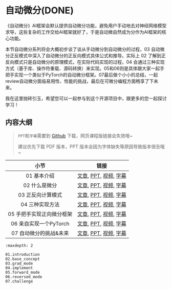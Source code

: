 <!--Copyright © ZOMI 适用于[License](https://github.com/chenzomi12/DeepLearningSystem)版权许可-->

# 自动微分(DONE)

《自动微分》AI框架会默认提供自动微分功能，避免用户手动地去对神经网络模型求导，这些复杂的工作交给AI框架就好了，于是自动微自然成为分作为AI框架的核心功能。

本节自动微分系列将会大概初步谈了谈从手动微分到自动微分的过程，03 自动微分正反模式中深入了自动微分的正反向模式具体公式和推导。实际上 02 了解到正反向模式只是自动微分的原理模式，在实际代码实现的过程，04 会通过三种实现方式（基于库、操作符重载、源码转换）来实现。05和06则是具体跟大家一起手把手实现一个类似于PyTorch的自动微分框架。07最后做个小小的总结，一起review自动微分面临易用性、性能的挑战，最后在可微分编程方面畅享了下未来。

我在这里抛砖引玉，希望您可以一起参与到这个开源项目中，跟更多的您一起探讨学习！

## 内容大纲

> `PPT`和`字幕`需要到 [Github](https://github.com/chenzomi12/DeepLearningSystem) 下载，网页课程版链接会失效哦~
>
> 建议优先下载 PDF 版本，PPT 版本会因为字体缺失等原因导致版本很丑哦~

| 小节 | 链接|
|:--:|:--:|
| 01 基本介绍| [文章](./01.introduction.md), [PPT](./01.introduction.pdf), [视频](https://www.bilibili.com/video/BV1FV4y1T7zp/), [字幕](./srt/01.srt) |
| 02 什么是微分 | [文章](./02.base_concept.md), [PPT](./02.base_concept.pdf), [视频](https://www.bilibili.com/video/BV1Ld4y1M7GJ/), [字幕](./srt/02.srt) |
| 03 正反向计算模式 | [文章](./03.grad_mode.md), [PPT](./03.grad_mode.pdf), [视频](https://www.bilibili.com/video/BV1zD4y117bL/), [字幕](./srt/03.srt) |
| 04 三种实现方法| [文章](./04.implement.md), [PPT](./04.implement.pdf), [视频](https://www.bilibili.com/video/BV1BN4y1P76t/), [字幕](./srt/04.srt) |
| 05 手把手实现正向微分框架 | [文章](./05.forward_mode.md), [PPT](./05.forward_mode.ipynb), [视频](https://www.bilibili.com/video/BV1Ne4y1p7WU/), [字幕](./srt/05.srt) |
| 06 亲自实现一个PyTorch | [文章](./06.reversed_mode.md), [PPT](./06.reversed_mode.ipynb), [视频](https://www.bilibili.com/video/BV1ae4y1z7E6/), [字幕](./srt/06.srt) |
| 07 自动微分的挑战&未来| [文章](./07.challenge.md), [PPT](./07.challenge.pdf), [视频](https://www.bilibili.com/video/BV17e4y1z73W/), [字幕](./srt/07.srt) |

```toc
:maxdepth: 2

01.introduction
02.base_concept
03.grad_mode
04.implement
05.forward_mode
06.reversed_mode
07.challenge
```